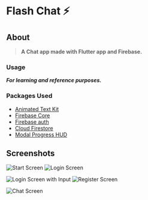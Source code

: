 # Flash Chat ⚡️


## About
> **A Chat app made with Flutter app and Firebase.**

### Usage
***For learning and reference purposes.***

### Packages Used
- [Animated Text Kit](https://pub.dev/packages/animated_text_kit)
- [Firebase Core](https://pub.dev/packages/firebase_core)
- [Firebase auth](https://pub.dev/packages/firebase_auth)
- [Cloud Firestore](https://pub.dev/packages/cloud_firestore)
- [Modal Progress HUD](https://pub.dev/packages/modal_progress_hud)

## Screenshots
![Start Screen](images/WelcomeScreen.png)                         ![Login Screen](images/LoginScreen.png)

![Login Screen with Input](images/LoginScreenWithInput.png)   ![Register Screen](images/RegisterScreen.png)

![Chat Screen](images/ChatScreen.png)
